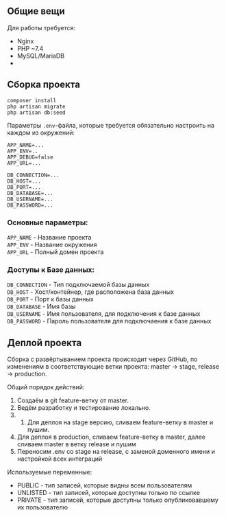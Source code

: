 ## Общие вещи

Для работы требуется:
- Nginx
- PHP ~7.4
- MySQL/MariaDB
- 
## Сборка проекта

```
composer install
php artisan migrate
php artisan db:seed
```

Параметры `.env`-файла, которые требуется обязательно настроить на каждом из окружений:

```
APP_NAME=...
APP_ENV=..
APP_DEBUG=false
APP_URL=...

DB_CONNECTION=...
DB_HOST=...
DB_PORT=...
DB_DATABASE=...
DB_USERNAME=...
DB_PASSWORD=...
```
### Основные параметры:

`APP_NAME` - Название проекта\
`APP_ENV` - Название окружения\
`APP_URL` - Полный домен проекта

### Доступы к Базе данных:

`DB_CONNECTION` - Тип подключаемой базы данных\
`DB_HOST` - Хост/контейнер, где расположена база данных\
`DB_PORT` - Порт к базы данных\
`DB_DATABASE` - Имя базы\
`DB_USERNAME` - Имя пользователя, для подключения к базе данных\
`DB_PASSWORD` - Пароль пользователя для подключаения к базе данных 

## Деплой проекта

Сборка с развёртыванием проекта происходит через GitHub, по изменениям в соответствующие ветки проекта: master → stage, release → production.

Общий порядок действий:
1. Создаём в git feature-ветку от master.
2. Ведём разработку и тестирование локально.
3. 1. Для деплоя на stage версию, сливаем feature-ветку в master и пушим.
2. Для деплоя в production, сливаем feature-ветку в master, далее сливаем master в ветку release и пушим
4. Переносим .env со stage на release, с заменой доменного имени и настройкой всех интеграций

Используемые переменные:
- PUBLIC - тип записей, которые видны всем пользователям
- UNLISTED - тип записей, которые доступны только по ссылке
- PRIVATE - тип записей, которые доступны только опубликовавшему их пользователю
